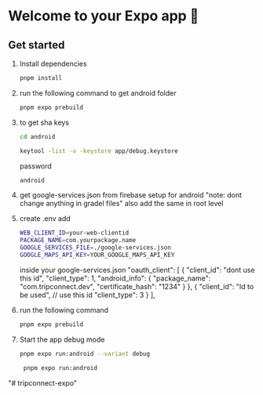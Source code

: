 # Welcome to your Expo app 👋
## Get started

1. Install dependencies

   ```bash
   pnpm install
   ```
2. run the following command to get android folder
   ```bash
   pnpm expo prebuild

3. to get sha keys
   ```bash
   cd android
   ```
   ```bash
   keytool -list -v -keystore app/debug.keystore
   ```
   password 
   ```bash
   android
   ```


4. get google-services.json from firebase setup for android "note: dont change anything in gradel files"
   also add the same in root level

5. create .env
   add 
   ```bash
   WEB_CLIENT_ID=your-web-clientid
   PACKAGE_NAME=com.yourpackage.name
   GOOGLE_SERVICES_FILE=./google-services.json
   GOOGLE_MAPS_API_KEY=YOUR_GOOGLE_MAPS_API_KEY
   ```
   inside your google-services.json
   "oauth_client": [
        {
          "client_id": "dont use this id",
          "client_type": 1,
          "android_info": {
            "package_name": "com.tripconnect.dev",
            "certificate_hash": "1234"
          }
        },
        {
          "client_id": "Id to be used", // use this id
          "client_type": 3
        }
      ],

6. run the following command
   ```bash
   pnpm expo prebuild
   ```
7. Start the app
   debug mode
   ```bash
   pnpm expo run:android --variant debug
   ```
   ```bash
    pnpm expo run:android
   ```

"# tripconnect-expo" 
